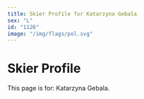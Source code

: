 ```yaml
---
title: Skier Profile for Katarzyna Gebala
sex: "L"
id: "1126"
image: "/img/flags/pol.svg" 
---
```


# Skier Profile

This page is for: Katarzyna Gebala.
    